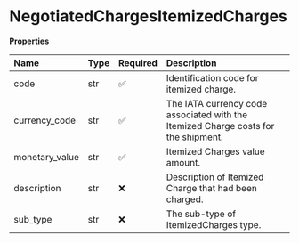 # NegotiatedChargesItemizedCharges

**Properties**

| Name           | Type | Required | Description                                                                        |
| :------------- | :--- | :------- | :--------------------------------------------------------------------------------- |
| code           | str  | ✅       | Identification code for itemized charge.                                           |
| currency_code  | str  | ✅       | The IATA currency code associated with the Itemized Charge costs for the shipment. |
| monetary_value | str  | ✅       | Itemized Charges value amount.                                                     |
| description    | str  | ❌       | Description of Itemized Charge that had been charged.                              |
| sub_type       | str  | ❌       | The sub-type of ItemizedCharges type.                                              |

<!-- This file was generated by liblab | https://liblab.com/ -->
